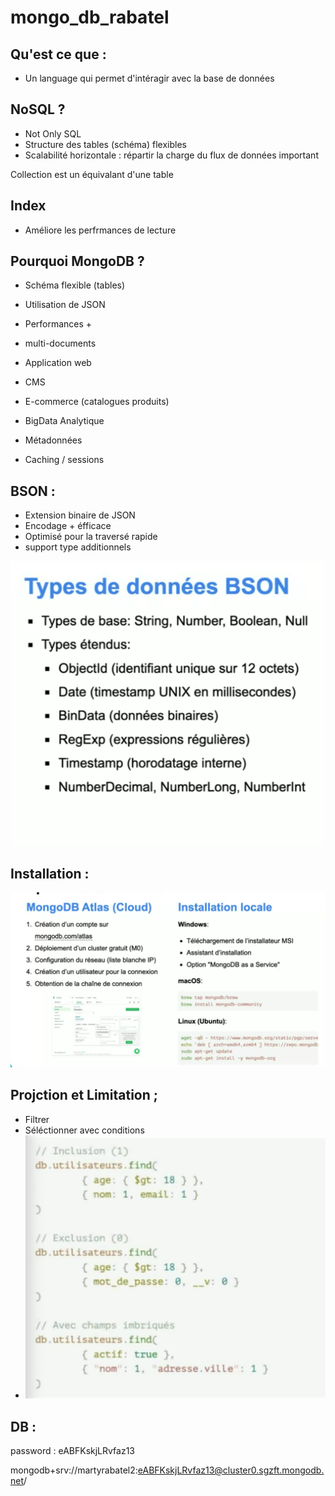 # mongo_db_rabatel

## Qu'est ce que :

- Un language qui permet d'intéragir avec la base de données

## NoSQL ?

- Not Only SQL
- Structure des tables (schéma) flexibles
- Scalabilité horizontale : répartir la charge du flux de données important

Collection est un équivalant d'une table

## Index

- Améliore les perfrmances de lecture

## Pourquoi MongoDB ?

- Schéma flexible (tables)
- Utilisation de JSON
- Performances +
- multi-documents

- Application web
- CMS
- E-commerce (catalogues produits)
- BigData Analytique
- Métadonnées
- Caching / sessions

## BSON :

- Extension binaire de JSON
- Encodage + éfficace
- Optimisé pour la traversé rapide
- support type additionnels

![Image](img/bson.png)

## Installation :

![Image](img/install.png)

## Projction et Limitation ;

- Filtrer
- Séléctionner avec conditions
- ![Image](img/projection.png)

## DB :

password : eABFKskjLRvfaz13

mongodb+srv://martyrabatel2:eABFKskjLRvfaz13@cluster0.sgzft.mongodb.net/
